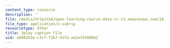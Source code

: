 ```yaml
---
content_type: resource
description: ''
file: /media/https%3A/open-learning-course-data-rc.s3.amazonaws.com/18-03sc-differential-equations-fall-2011/a898263ec3cff3b7d1faaa2ef43800b2_TxG1iPXznBs.srt
file_type: application/x-subrip
resourcetype: Other
title: 3play caption file
uid: a898263e-c3cf-f3b7-d1fa-aa2ef43800b2
---
```

